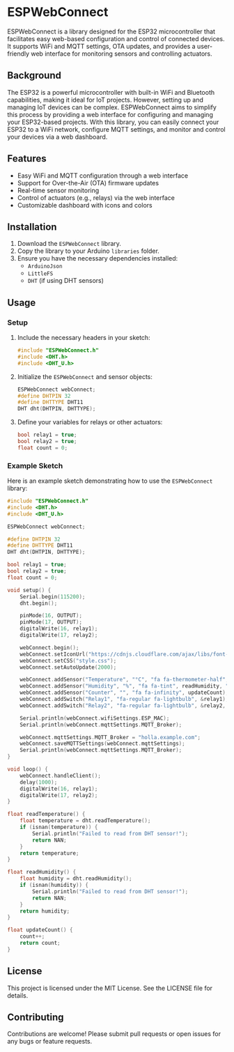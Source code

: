 
# ESPWebConnect

ESPWebConnect is a library designed for the ESP32 microcontroller that facilitates easy web-based configuration and control of connected devices. It supports WiFi and MQTT settings, OTA updates, and provides a user-friendly web interface for monitoring sensors and controlling actuators.

## Background

The ESP32 is a powerful microcontroller with built-in WiFi and Bluetooth capabilities, making it ideal for IoT projects. However, setting up and managing IoT devices can be complex. ESPWebConnect aims to simplify this process by providing a web interface for configuring and managing your ESP32-based projects. With this library, you can easily connect your ESP32 to a WiFi network, configure MQTT settings, and monitor and control your devices via a web dashboard.

## Features

- Easy WiFi and MQTT configuration through a web interface
- Support for Over-the-Air (OTA) firmware updates
- Real-time sensor monitoring
- Control of actuators (e.g., relays) via the web interface
- Customizable dashboard with icons and colors

## Installation

1. Download the `ESPWebConnect` library.
2. Copy the library to your Arduino `libraries` folder.
3. Ensure you have the necessary dependencies installed:
   - `ArduinoJson`
   - `LittleFS`
   - `DHT` (if using DHT sensors)

## Usage

### Setup

1. Include the necessary headers in your sketch:
   ```cpp
   #include "ESPWebConnect.h"
   #include <DHT.h>
   #include <DHT_U.h>
   ```

2. Initialize the `ESPWebConnect` and sensor objects:
   ```cpp
   ESPWebConnect webConnect;
   #define DHTPIN 32
   #define DHTTYPE DHT11
   DHT dht(DHTPIN, DHTTYPE);
   ```

3. Define your variables for relays or other actuators:
   ```cpp
   bool relay1 = true;
   bool relay2 = true;
   float count = 0;
   ```

### Example Sketch

Here is an example sketch demonstrating how to use the `ESPWebConnect` library:

```cpp
#include "ESPWebConnect.h"
#include <DHT.h>
#include <DHT_U.h>

ESPWebConnect webConnect;

#define DHTPIN 32
#define DHTTYPE DHT11
DHT dht(DHTPIN, DHTTYPE);

bool relay1 = true;
bool relay2 = true;
float count = 0;

void setup() {
    Serial.begin(115200);
    dht.begin();

    pinMode(16, OUTPUT);
    pinMode(17, OUTPUT);
    digitalWrite(16, relay1);
    digitalWrite(17, relay2);

    webConnect.begin();
    webConnect.setIconUrl("https://cdnjs.cloudflare.com/ajax/libs/font-awesome/6.4.2/css/all.min.css");
    webConnect.setCSS("style.css");
    webConnect.setAutoUpdate(2000);

    webConnect.addSensor("Temperature", "°C", "fa fa-thermometer-half", readTemperature, "#76B1D8");
    webConnect.addSensor("Humidity", "%", "fa fa-tint", readHumidity, "#B1D876");
    webConnect.addSensor("Counter", "", "fa fa-infinity", updateCount);
    webConnect.addSwitch("Relay1", "fa-regular fa-lightbulb", &relay1);
    webConnect.addSwitch("Relay2", "fa-regular fa-lightbulb", &relay2, "yellow");

    Serial.println(webConnect.wifiSettings.ESP_MAC);
    Serial.println(webConnect.mqttSettings.MQTT_Broker);

    webConnect.mqttSettings.MQTT_Broker = "holla.example.com";
    webConnect.saveMQTTSettings(webConnect.mqttSettings);
    Serial.println(webConnect.mqttSettings.MQTT_Broker);
}

void loop() {
    webConnect.handleClient();
    delay(1000);
    digitalWrite(16, relay1);
    digitalWrite(17, relay2);
}

float readTemperature() {
    float temperature = dht.readTemperature();
    if (isnan(temperature)) {
        Serial.println("Failed to read from DHT sensor!");
        return NAN;
    }
    return temperature;
}

float readHumidity() {
    float humidity = dht.readHumidity();
    if (isnan(humidity)) {
        Serial.println("Failed to read from DHT sensor!");
        return NAN;
    }
    return humidity;
}

float updateCount() {
    count++;
    return count;
}
```

## License

This project is licensed under the MIT License. See the LICENSE file for details.

## Contributing

Contributions are welcome! Please submit pull requests or open issues for any bugs or feature requests.
